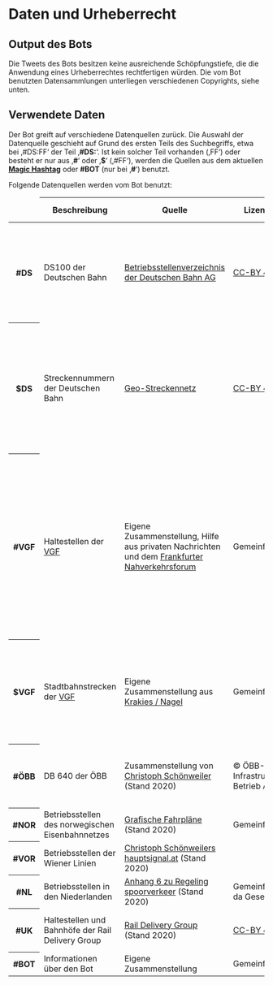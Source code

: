 Daten und Urheberrecht
======================

Output des Bots
---------------

Die Tweets des Bots besitzen keine ausreichende Schöpfungstiefe, die
die Anwendung eines Urheberrechtes rechtfertigen würden. Die vom Bot
benutzten Datensammlungen unterliegen verschiedenen Copyrights, siehe
unten.

Verwendete Daten
----------------

Der Bot greift auf verschiedene Datenquellen zurück. Die Auswahl der
Datenquelle geschieht auf Grund des ersten Teils des Suchbegriffs, etwa
bei ‚\#DS:FF‘ der Teil ‚__\#DS:__‘. Ist kein solcher Teil vorhanden
(‚FF‘) oder besteht er nur aus ‚__\#__‘ oder ‚__\$__‘ (‚\#FF‘), werden
die Quellen aus dem aktuellen __[Magic Hashtag](magic.html)__ oder
__\#BOT__ (nur bei ‚__\#__‘) benutzt.

Folgende Datenquellen werden vom Bot benutzt:

<table>
 <thead>
  <tr>
   <td></td>
   <th>Beschreibung</th>
   <th>Quelle</th>
   <th>Lizenz</th>
   <th>Anmerkungen</th>
   <th>Dump</th>
   <th>Magic Hashtag</th>
  </tr>
 </thead>
 <tbody>
  <tr>
   <th>#DS</th>
   <td>DS100 der Deutschen Bahn</td>
   <td><a href="https://data.deutschebahn.com/dataset/data-betriebsstellen">Betriebsstellenverzeichnis der Deutschen Bahn AG</a></td>
   <td><a href="https://creativecommons.org/licenses/by/4.0/">CC-BY 4.0</a></td>
   <td style="text-align: left;">
    <ul>
     <li>Punkte durch ONE DOT LEADER U+2024 ‚&#x2024;‘ ersetzt</li>
     <li>Mehrere Leerzeichen zusammengefasst</li>
     <li>Einzelne Einträge korrigiert</li>
    </ul>
   </td>
   <td>
    <a href="https://ds100.frankfurtium.de/dumps/ds100.html">ds100</a>
   </td>
   <td>
    #DS100
   </td>
  </tr>
  <tr>
   <th>$DS</th>
   <td>Streckennummern der Deutschen Bahn</td>
   <td><a href="https://data.deutschebahn.com/dataset/geo-strecke">Geo-Streckennetz</a></td>
   <td><a href="https://creativecommons.org/licenses/by/4.0/">CC-BY 4.0</a></td>
   <td style="text-align: left;">
    <ul>
     <li>Punkte durch ONE DOT LEADER U+2024 ‚&#x2024;‘ ersetzt</li>
     <li>Mehrere Leerzeichen zusammengefasst</li>
     <li>Nicht-numerische Einträge in Eigenarbeit zusammengestellt (Bsp.
     ‚$DS:KRM‘)</li>
    </ul>
   </td>
   <td>
    <a href="https://ds100.frankfurtium.de/dumps/benannte_strecken.html">benannte_strecken</a>
    <a href="https://ds100.frankfurtium.de/dumps/strecken.html">strecken</a>
   </td>
   <td>
    #DS100
   </td>
  </tr>
  <tr>
   <th>#VGF</th>
   <td>Haltestellen der <a href="https://vgf-ffm.de">VGF</a></td>
   <td>Eigene Zusammenstellung, Hilfe aus privaten Nachrichten und dem
   <a
   href="https://frankfurter-nahverkehrsforum.de/forum/index.php?thread/20682-stationskürzel/">Frankfurter
   Nahverkehrsforum</a></td>
   <td>Gemeinfrei</td>
   <td>
    Alle Stadtbahn- und von der Leitstelle betreuten
    Straßenbahnhaltestellen haben ein Kürzel aus zwei Buchstaben plus
    eventuell die Tunnelebene; andere Betriebsstellen haben längere
    Kürzel. Alle Stadtbahnhaltestellen haben dreistellige Nummern,
    Straßenbahnhaltestellen haben vierstellige Nummern (diese sind
    allerdings nur lückenhaft bekannt).
   </td>
   <td>
    <a href="https://ds100.frankfurtium.de/dumps/vgfhst.html">vgfhst</a>
   </td>
   <td>
    #_FFM
   </td>
  </tr>
  <tr>
   <th>$VGF</th>
   <td>Stadtbahnstrecken der <a href="https://vgf-ffm.de">VGF</a></td>
   <td>Eigene Zusammenstellung aus <a
   href="https://de.wikipedia.org/wiki/Vorlage:Krakies/Nagel">Krakies /
   Nagel</a></td>
   <td>Gemeinfrei</td>
   <td>
    Alle Bauabschnitte der Stadtbahnstrecken können mit großen
    lateinischen Buchstaben oder den Unicode-Zeichen für römische Zahlen
    geschrieben werden: ‚$VGF:DIV‘ = ‚$VGF:DⅣ‘ = ‚$VGF:Dⅳ‘.
   </td>
   <td>
    <a href="https://ds100.frankfurtium.de/dumps/vgfstrecken.html">vgfhst</a>
   </td>
   <td>
    #_FFM
   </td>
  </tr>
  <tr>
   <th>#ÖBB</th>
   <td>DB 640 der ÖBB</td>
   <td>Zusammenstellung von <a href="https://bahn.hauptsignal.at/">Christoph Schönweiler</a> (Stand 2020)</td>
   <td>© ÖBB-Infrastruktur Betrieb AG</td>
   <td>Quelle ist nicht offiziell. Groß-/Kleinschreibung muss beachtet werden, es sind auch Kleinbuchstaben erlaubt!</td>
   <td>
    <a href="https://ds100.frankfurtium.de/dumps/db640.html">db640</a>
   </td>
   <td>
    #DB640
   </td>
  </tr>
  <tr>
   <th>#NOR</th>
   <td>Betriebsstellen des norwegischen Eisenbahnnetzes</td>
   <td><a href="https://www.banenor.no/kundeportal/ruter-og-sportilgang/grafiske-togruter1/">Grafische Fahrpläne</a> (Stand 2020)</td>
   <td>Gemeinfrei</td>
   <td>Selbst abgetippt</td>
   <td>
    <a href="https://ds100.frankfurtium.de/dumps/banenor.html">banenor</a>
   </td>
   <td>
    #_NSB
   </td>
  </tr>
  <tr>
   <th>#VOR</th>
   <td>Betriebsstellen der Wiener Linien</td>
   <td><a href="https://bahn.hauptsignal.at/">Christoph Schönweilers hauptsignal.at</a> (Stand 2020)</td>
   <td></td>
   <td>Datenbanksuche auf <a href="https://bahn.hauptsignal.at/bsb.php">hauptsignal.at</a></td>
   <td>
    <a href="https://ds100.frankfurtium.de/dumps/wien_vor.html">wien_vor</a>
   </td>
   <td>
    #_VOR
   </td>
  </tr>
  <tr>
   <th>#NL</th>
   <td>Betriebsstellen in den Niederlanden</td>
   <td><a href="https://wetten.overheid.nl/BWBR0017707/2020-04-01/#Bijlage6">Anhang 6 zu Regeling spoorverkeer</a> (Stand 2020)</td>
   <td>Gemeinfrei, da Gesetz</td>
   <td></td>
   <td>
    <a href="https://ds100.frankfurtium.de/dumps/nederlands.html">nederlands</a>
   </td>
   <td>
    #_NL
   </td>
  </tr>
  <tr>
   <th>#UK</th>
   <td>Haltestellen und Bahnhöfe der Rail Delivery Group</td>
   <td><a href="http://data.atoc.org/how-to">Rail Delivery Group</a> (Stand 2020)</td>
   <td><a href="https://creativecommons.org/licenses/by/4.0/">CC-BY 4.0</a></td>
   <td>Aus Fixed-width-Text extrahiert und Namen mit Kleinbuchstaben
   versehen</td>
   <td>
    <a href="https://ds100.frankfurtium.de/dumps/raildeliverygroup.html">raildeliverygroup</a>
   </td>
   <td>
    #_UK
   </td>
  </tr>
  <tr>
   <th>#BOT</th>
   <td>Informationen über den Bot</td>
   <td>Eigene Zusammenstellung</td>
   <td>Gemeinfrei</td>
   <td></td>
   <td>
    <a href="https://ds100.frankfurtium.de/dumps/gimmick.html">gimmick</a>
   </td>
   <td></td>
  </tr>
 <tbody>
</table>

